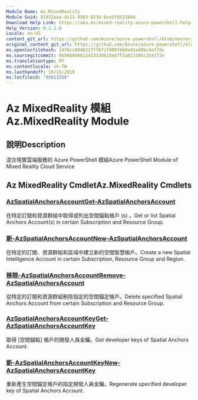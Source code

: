 ```yaml
---
Module Name: Az.MixedReality
Module Guid: 91832aaa-dc11-4583-8239-bce5fd531604
Download Help Link: https://aka.ms/mixed-reality-azure-powershell-help
Help Version: 0.1.1.0
Locale: en-US
content_git_url: https://github.com/Azure/azure-powershell/blob/master/src/MixedReality/MixedReality/help/Az.MixedReality.md
original_content_git_url: https://github.com/Azure/azure-powershell/blob/master/src/MixedReality/MixedReality/help/Az.MixedReality.md
ms.openlocfilehash: 14f6cc8048217ff6f1f0997669ad1ed9bc4ef7dc
ms.sourcegitcommit: 0b94b9566124331d0b15eb7f5a811305c254172e
ms.translationtype: MT
ms.contentlocale: zh-TW
ms.lasthandoff: 10/15/2019
ms.locfileid: "93611556"
---
```

# <span data-ttu-id="daa04-101">Az MixedReality 模組</span><span class="sxs-lookup"><span data-stu-id="daa04-101">Az.MixedReality Module</span></span>
## <span data-ttu-id="daa04-102">說明</span><span class="sxs-lookup"><span data-stu-id="daa04-102">Description</span></span>
<span data-ttu-id="daa04-103">混合現實雲端服務的 Azure PowerShell 模組</span><span class="sxs-lookup"><span data-stu-id="daa04-103">Azure PowerShell Module of Mixed Reality Cloud Service</span></span>

## <span data-ttu-id="daa04-104">Az MixedReality Cmdlet</span><span class="sxs-lookup"><span data-stu-id="daa04-104">Az.MixedReality Cmdlets</span></span>
### [<span data-ttu-id="daa04-105">AzSpatialAnchorsAccount</span><span class="sxs-lookup"><span data-stu-id="daa04-105">Get-AzSpatialAnchorsAccount</span></span>](Get-AzSpatialAnchorsAccount.md)
<span data-ttu-id="daa04-106">在特定訂閱和資源群組中取得或列出空間錨點帳戶 (s) 。</span><span class="sxs-lookup"><span data-stu-id="daa04-106">Get or list Spatial Anchors Account(s) in certain Subscription and Resource Group.</span></span>

### [<span data-ttu-id="daa04-107">新-AzSpatialAnchorsAccount</span><span class="sxs-lookup"><span data-stu-id="daa04-107">New-AzSpatialAnchorsAccount</span></span>](New-AzSpatialAnchorsAccount.md)
<span data-ttu-id="daa04-108">在特定的訂閱、資源群組和區域中建立新的空間智慧帳戶。</span><span class="sxs-lookup"><span data-stu-id="daa04-108">Create a new Spatial Intelligence Account in certain Subscription, Resource Group and Region.</span></span>

### [<span data-ttu-id="daa04-109">移除-AzSpatialAnchorsAccount</span><span class="sxs-lookup"><span data-stu-id="daa04-109">Remove-AzSpatialAnchorsAccount</span></span>](Remove-AzSpatialAnchorsAccount.md)
<span data-ttu-id="daa04-110">從特定的訂閱和資源群組刪除指定的空間錨定帳戶。</span><span class="sxs-lookup"><span data-stu-id="daa04-110">Delete specified Spatial Anchors Account from certain Subscription and Resource Group.</span></span>

### [<span data-ttu-id="daa04-111">AzSpatialAnchorsAccountKey</span><span class="sxs-lookup"><span data-stu-id="daa04-111">Get-AzSpatialAnchorsAccountKey</span></span>](Get-AzSpatialAnchorsAccountKey.md)
<span data-ttu-id="daa04-112">取得 [空間錨點] 帳戶的開發人員金鑰。</span><span class="sxs-lookup"><span data-stu-id="daa04-112">Get developer keys of Spatial Anchors Account.</span></span>

### [<span data-ttu-id="daa04-113">新-AzSpatialAnchorsAccountKey</span><span class="sxs-lookup"><span data-stu-id="daa04-113">New-AzSpatialAnchorsAccountKey</span></span>](New-AzSpatialAnchorsAccountKey.md)
<span data-ttu-id="daa04-114">重新產生空間錨定帳戶的指定開發人員金鑰。</span><span class="sxs-lookup"><span data-stu-id="daa04-114">Regenerate specified developer key of Spatial Anchors Account.</span></span>